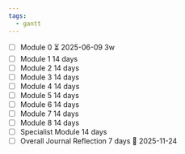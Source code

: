 ```yaml
---
tags:
  - gantt
---
```


- [ ] Module 0 ⏳ 2025-06-09 3w
- [ ] Module 1  14 days 
- [ ] Module 2  14 days
- [ ] Module 3  14 days
- [ ] Module 4  14 days
- [ ] Module 5   14 days
- [ ] Module 6   14 days
- [ ] Module 7   14 days
- [ ] Module 8   14 days
- [ ] Specialist Module  14 days 
- [ ] Overall Journal Reflection 7 days 📅 2025-11-24
